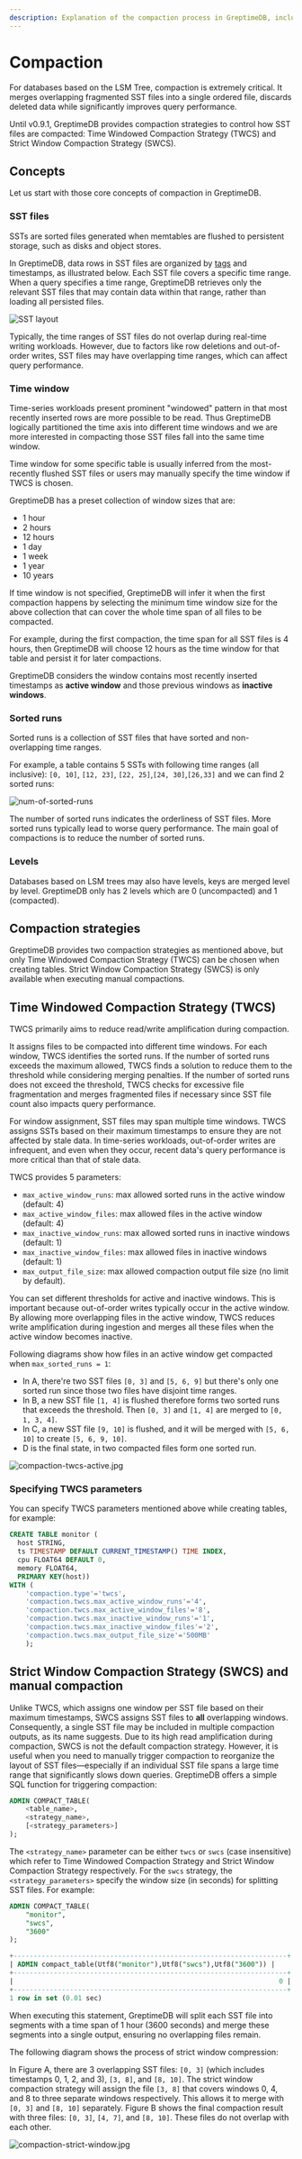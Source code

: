 ```yaml
---
description: Explanation of the compaction process in GreptimeDB, including concepts like SST files, time windows, sorted runs, and levels, as well as the Time Windowed Compaction Strategy (TWCS) and Strict Window Compaction Strategy (SWCS).
---
```


# Compaction

For databases based on the LSM Tree, compaction is extremely critical. It merges overlapping fragmented SST files into a single ordered file, discards deleted data while significantly improves query performance.

Until v0.9.1, GreptimeDB provides compaction strategies to control how SST files are compacted: Time Windowed Compaction Strategy (TWCS) and Strict Window Compaction Strategy (SWCS).


## Concepts

Let us start with those core concepts of compaction in GreptimeDB.

### SST files

SSTs are sorted files generated when memtables are flushed to persistent storage, such as disks and object stores.

In GreptimeDB, data rows in SST files are organized by [tags](/user-guide/concepts/data-model.md) and timestamps, as illustrated below. Each SST file covers a specific time range. When a query specifies a time range, GreptimeDB retrieves only the relevant SST files that may contain data within that range, rather than loading all persisted files.

![SST layout](/compaction-sst-file-layout.jpg)

Typically, the time ranges of SST files do not overlap during real-time writing workloads. However, due to factors like row deletions and out-of-order writes, SST files may have overlapping time ranges, which can affect query performance.

### Time window

Time-series workloads present prominent "windowed" pattern in that most recently inserted rows are more possible to be read. Thus GreptimeDB logically partitioned the time axis into different time windows and we are more interested in compacting those SST files fall into the same time window. 

Time window for some specific table is usually inferred from the most-recently flushed SST files or users may manually specify the time window if TWCS is chosen.

GreptimeDB has a preset collection of window sizes that are:
- 1 hour
- 2 hours
- 12 hours
- 1 day
- 1 week
- 1 year
- 10 years

If time window is not specified, GreptimeDB will infer it when the first compaction happens by selecting the minimum time window size for the above collection that can cover the whole time span of all files to be compacted.

For example, during the first compaction, the time span for all SST files is 4 hours, then GreptimeDB will choose 12 hours as the time window for that table and persist it for later compactions.

GreptimeDB considers the window contains most recently inserted timestamps as **active window** and those previous windows as **inactive windows**.

### Sorted runs
Sorted runs is a collection of SST files that have sorted and non-overlapping time ranges. 

For example, a table contains 5 SSTs with following time ranges (all inclusive): `[0, 10]`, `[12, 23]`, `[22, 25]`,`[24, 30]`,`[26,33]` and we can find 2 sorted runs:

![num-of-sorted-runs](/compaction-num-sorted-runs.jpg)


The number of sorted runs indicates the orderliness of SST files. More sorted runs typically lead to worse query performance. The main goal of compactions is to reduce the number of sorted runs.

### Levels

Databases based on LSM trees may also have levels, keys are merged level by level. GreptimeDB only has 2 levels which are 0 (uncompacted) and 1 (compacted).

## Compaction strategies
GreptimeDB provides two compaction strategies as mentioned above, but only Time Windowed Compaction Strategy (TWCS) can be chosen when creating tables. Strict Window Compaction Strategy (SWCS) is only available when executing manual compactions.

## Time Windowed Compaction Strategy (TWCS)

TWCS primarily aims to reduce read/write amplification during compaction.

It assigns files to be compacted into different time windows. For each window, TWCS identifies the sorted runs. If the number of sorted runs exceeds the maximum allowed, TWCS finds a solution to reduce them to the threshold while considering merging penalties. If the number of sorted runs does not exceed the threshold, TWCS checks for excessive file fragmentation and merges fragmented files if necessary since SST file count also impacts query performance.

For window assignment, SST files may span multiple time windows. TWCS assigns SSTs based on their maximum timestamps to ensure they are not affected by stale data. In time-series workloads, out-of-order writes are infrequent, and even when they occur, recent data's query performance is more critical than that of stale data.


TWCS provides 5 parameters:
- `max_active_window_runs`: max allowed sorted runs in the active window (default: 4)
- `max_active_window_files`: max allowed files in the active window (default: 4)
- `max_inactive_window_runs`: max allowed sorted runs in inactive windows (default: 1)
- `max_inactive_window_files`: max allowed files in inactive windows (default: 1)
- `max_output_file_size`: max allowed compaction output file size (no limit by default).

You can set different thresholds for active and inactive windows. This is important because out-of-order writes typically occur in the active window. By allowing more overlapping files in the active window, TWCS reduces write amplification during ingestion and merges all these files when the active window becomes inactive.

Following diagrams show how files in an active window get compacted when `max_sorted_runs = 1`:
- In A, there're two SST files `[0, 3]` and `[5, 6, 9]` but there's only one sorted run since those two files have disjoint time ranges. 
- In B, a new SST file `[1, 4]` is flushed therefore forms two sorted runs that exceeds the threshold. Then `[0, 3]` and `[1, 4]` are merged to `[0, 1, 3, 4]`.
- In C, a new SST file `[9, 10]` is flushed, and it will be merged with `[5, 6, 10]` to create `[5, 6, 9, 10]`.
- D is the final state, in two compacted files form one sorted run.

![compaction-twcs-active.jpg](/compaction-twcs-active.jpg)

### Specifying TWCS parameters
You can specify TWCS parameters mentioned above while creating tables, for example:

```sql
CREATE TABLE monitor (
  host STRING,
  ts TIMESTAMP DEFAULT CURRENT_TIMESTAMP() TIME INDEX,
  cpu FLOAT64 DEFAULT 0,
  memory FLOAT64,
  PRIMARY KEY(host))
WITH (
    'compaction.type'='twcs', 
    'compaction.twcs.max_active_window_runs'='4', 
    'compaction.twcs.max_active_window_files'='8', 
    'compaction.twcs.max_inactive_window_runs'='1',
    'compaction.twcs.max_inactive_window_files'='2',
    'compaction.twcs.max_output_file_size'='500MB'
    );
```

## Strict Window Compaction Strategy (SWCS) and manual compaction

Unlike TWCS, which assigns one window per SST file based on their maximum timestamps, SWCS assigns SST files to **all** overlapping windows. Consequently, a single SST file may be included in multiple compaction outputs, as its name suggests. Due to its high read amplification during compaction, SWCS is not the default compaction strategy. However, it is useful when you need to manually trigger compaction to reorganize the layout of SST files—especially if an individual SST file spans a large time range that significantly slows down queries. GreptimeDB offers a simple SQL function for triggering compaction:

```sql
ADMIN COMPACT_TABLE(
    <table_name>, 
    <strategy_name>, 
    [<strategy_parameters>]
);
```

The `<strategy_name>` parameter can be either `twcs` or `swcs` (case insensitive) which refer to Time Windowed Compaction Strategy and Strict Window Compaction Strategy respectively.
For the `swcs` strategy, the `<strategy_parameters>` specify the window size (in seconds) for splitting SST files. For example:

```sql
ADMIN COMPACT_TABLE(
    "monitor", 
    "swcs", 
    "3600"
);

+--------------------------------------------------------------------+
| ADMIN compact_table(Utf8("monitor"),Utf8("swcs"),Utf8("3600")) |
+--------------------------------------------------------------------+
|                                                                  0 |
+--------------------------------------------------------------------+
1 row in set (0.01 sec)
```

When executing this statement, GreptimeDB will split each SST file into segments with a time span of 1 hour (3600 seconds) and merge these segments into a single output, ensuring no overlapping files remain.

The following diagram shows the process of strict window compression:

In Figure A, there are 3 overlapping SST files: `[0, 3]` (which includes timestamps 0, 1, 2, and 3), `[3, 8]`, and `[8, 10]`.
The strict window compaction strategy will assign the file `[3, 8]` that covers windows 0, 4, and 8 to three separate windows respectively. This allows it to merge with `[0, 3]` and `[8, 10]` separately.
Figure B shows the final compaction result with three files: `[0, 3]`, `[4, 7]`, and `[8, 10]`. These files do not overlap with each other.

![compaction-strict-window.jpg](/compaction-strict-window.jpg)